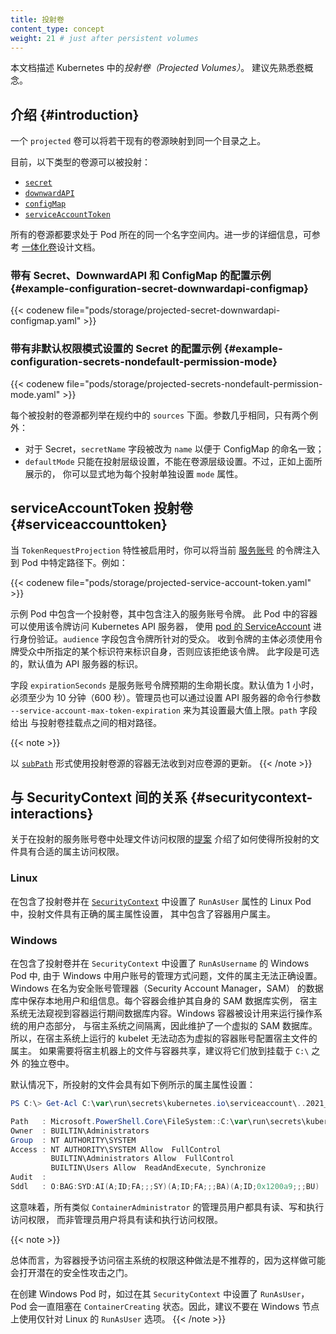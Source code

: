 ```yaml
---
title: 投射卷
content_type: concept
weight: 21 # just after persistent volumes
---
```


<!--
reviewers:
- marosset
- jsturtevant
- zshihang
title: Projected Volumes
content_type: concept
weight: 21 # just after persistent volumes
-->

<!-- overview -->

<!--
This document describes _projected volumes_ in Kubernetes. Familiarity with [volumes](/docs/concepts/storage/volumes/) is suggested.
-->
本文档描述 Kubernetes 中的*投射卷（Projected Volumes）*。
建议先熟悉[卷](/zh-cn/docs/concepts/storage/volumes/)概念。

<!-- body -->

<!--
## Introduction

A `projected` volume maps several existing volume sources into the same directory.

Currently, the following types of volume sources can be projected:

* [`secret`](/docs/concepts/storage/volumes/#secret)
* [`downwardAPI`](/docs/concepts/storage/volumes/#downwardapi)
* [`configMap`](/docs/concepts/storage/volumes/#configmap)
* [`serviceAccountToken`](#serviceaccounttoken)
-->
## 介绍    {#introduction}

一个 `projected` 卷可以将若干现有的卷源映射到同一个目录之上。

目前，以下类型的卷源可以被投射：

* [`secret`](/zh-cn/docs/concepts/storage/volumes/#secret)
* [`downwardAPI`](/zh-cn/docs/concepts/storage/volumes/#downwardapi)
* [`configMap`](/zh-cn/docs/concepts/storage/volumes/#configmap)
* [`serviceAccountToken`](#serviceaccounttoken)

<!--
All sources are required to be in the same namespace as the Pod. For more details,
see the [all-in-one volume](https://git.k8s.io/design-proposals-archive/node/all-in-one-volume.md) design document.
-->
所有的卷源都要求处于 Pod 所在的同一个名字空间内。进一步的详细信息，可参考
[一体化卷](https://git.k8s.io/design-proposals-archive/node/all-in-one-volume.md)设计文档。

<!--
### Example configuration with a secret, a downwardAPI, and a configMap {#example-configuration-secret-downwardapi-configmap}
-->
### 带有 Secret、DownwardAPI 和 ConfigMap 的配置示例 {#example-configuration-secret-downwardapi-configmap}

{{< codenew file="pods/storage/projected-secret-downwardapi-configmap.yaml" >}}

<!--
### Example configuration: secrets with a non-default permission mode set {#example-configuration-secrets-nondefault-permission-mode}
-->
### 带有非默认权限模式设置的 Secret 的配置示例 {#example-configuration-secrets-nondefault-permission-mode}

{{< codenew file="pods/storage/projected-secrets-nondefault-permission-mode.yaml" >}}

<!--
Each projected volume source is listed in the spec under `sources`. The
parameters are nearly the same with two exceptions:

* For secrets, the `secretName` field has been changed to `name` to be consistent
  with ConfigMap naming.
* The `defaultMode` can only be specified at the projected level and not for each
  volume source. However, as illustrated above, you can explicitly set the `mode`
  for each individual projection.
-->
每个被投射的卷源都列举在规约中的 `sources` 下面。参数几乎相同，只有两个例外：

* 对于 Secret，`secretName` 字段被改为 `name` 以便于 ConfigMap 的命名一致；
* `defaultMode` 只能在投射层级设置，不能在卷源层级设置。不过，正如上面所展示的，
  你可以显式地为每个投射单独设置 `mode` 属性。 

<!--
## serviceAccountToken projected volumes {#serviceaccounttoken}
When the `TokenRequestProjection` feature is enabled, you can inject the token
for the current [service account](/docs/reference/access-authn-authz/authentication/#service-account-tokens)
into a Pod at a specified path. For example:
-->
## serviceAccountToken 投射卷 {#serviceaccounttoken}
当 `TokenRequestProjection` 特性被启用时，你可以将当前
[服务账号](/zh-cn/docs/reference/access-authn-authz/authentication/#service-account-tokens)
的令牌注入到 Pod 中特定路径下。例如：

{{< codenew file="pods/storage/projected-service-account-token.yaml" >}}

<!--
The example Pod has a projected volume containing the injected service account
token. Containers in this Pod can use that token to access the Kubernetes API
server, authenticating with the identity of [the pod's ServiceAccount](/docs/tasks/configure-pod-container/configure-service-account/).
The `audience` field contains the intended audience of the
token. A recipient of the token must identify itself with an identifier specified
in the audience of the token, and otherwise should reject the token. This field
is optional and it defaults to the identifier of the API server.
-->
示例 Pod 中包含一个投射卷，其中包含注入的服务账号令牌。
此 Pod 中的容器可以使用该令牌访问 Kubernetes API 服务器， 使用 
[pod 的 ServiceAccount](/zh-cn/docs/tasks/configure-pod-container/configure-service-account/)
进行身份验证。`audience` 字段包含令牌所针对的受众。
收到令牌的主体必须使用令牌受众中所指定的某个标识符来标识自身，否则应该拒绝该令牌。
此字段是可选的，默认值为 API 服务器的标识。

<!--
The `expirationSeconds` is the expected duration of validity of the service account
token. It defaults to 1 hour and must be at least 10 minutes (600 seconds). An administrator
can also limit its maximum value by specifying the `--service-account-max-token-expiration`
option for the API server. The `path` field specifies a relative path to the mount point
of the projected volume.
-->
字段 `expirationSeconds` 是服务账号令牌预期的生命期长度。默认值为 1 小时，
必须至少为 10 分钟（600 秒）。管理员也可以通过设置 API 服务器的命令行参数
`--service-account-max-token-expiration` 来为其设置最大值上限。`path` 字段给出
与投射卷挂载点之间的相对路径。

{{< note >}}
<!--
A container using a projected volume source as a [`subPath`](/docs/concepts/storage/volumes/#using-subpath)
volume mount will not receive updates for those volume sources.
-->
以 [`subPath`](/zh-cn/docs/concepts/storage/volumes/#using-subpath)
形式使用投射卷源的容器无法收到对应卷源的更新。
{{< /note >}}

<!--
## SecurityContext interactions
-->
## 与 SecurityContext 间的关系    {#securitycontext-interactions}

<!--
The [proposal](https://github.com/kubernetes/enhancements/tree/master/keps/sig-storage/2451-service-account-token-volumes#proposal) for file permission handling in projected service account volume enhancement introduced the projected files having the the correct owner permissions set.
-->
关于在投射的服务账号卷中处理文件访问权限的[提案](https://github.com/kubernetes/enhancements/tree/master/keps/sig-storage/2451-service-account-token-volumes#proposal)
介绍了如何使得所投射的文件具有合适的属主访问权限。

### Linux

<!--
In Linux pods that have a projected volume and `RunAsUser` set in the Pod
[`SecurityContext`](/docs/reference/kubernetes-api/workload-resources/pod-v1/#security-context),
the projected files have the correct ownership set including container user
ownership.
-->
在包含了投射卷并在
[`SecurityContext`](/docs/reference/kubernetes-api/workload-resources/pod-v1/#security-context)
中设置了 `RunAsUser` 属性的 Linux Pod 中，投射文件具有正确的属主属性设置，
其中包含了容器用户属主。

### Windows

<!--
In Windows pods that have a projected volume and `RunAsUsername` set in the
Pod `SecurityContext`, the ownership is not enforced due to the way user
accounts are managed in Windows. Windows stores and manages local user and group
accounts in a database file called Security Account Manager (SAM). Each
container maintains its own instance of the SAM database, to which the host has
no visibility into while the container is running. Windows containers are
designed to run the user mode portion of the OS in isolation from the host,
hence the maintenance of a virtual SAM database. As a result, the kubelet running
on the host does not have the ability to dynamically configure host file
ownership for virtualized container accounts. It is recommended that if files on
the host machine are to be shared with the container then they should be placed
into their own volume mount outside of `C:\`.
-->
在包含了投射卷并在 `SecurityContext` 中设置了 `RunAsUsername` 的 Windows Pod 中,
由于 Windows 中用户账号的管理方式问题，文件的属主无法正确设置。
Windows 在名为安全账号管理器（Security Account Manager，SAM）
的数据库中保存本地用户和组信息。每个容器会维护其自身的 SAM 数据库实例，
宿主系统无法窥视到容器运行期间数据库内容。Windows 容器被设计用来运行操作系统的用户态部分，
与宿主系统之间隔离，因此维护了一个虚拟的 SAM 数据库。
所以，在宿主系统上运行的 kubelet 无法动态为虚拟的容器账号配置宿主文件的属主。
如果需要将宿主机器上的文件与容器共享，建议将它们放到挂载于 `C:\` 之外
的独立卷中。

<!--
By default, the projected files will have the following ownership as shown for
an example projected volume file:
-->
默认情况下，所投射的文件会具有如下例所示的属主属性设置：

```powershell
PS C:\> Get-Acl C:\var\run\secrets\kubernetes.io\serviceaccount\..2021_08_31_22_22_18.318230061\ca.crt | Format-List

Path   : Microsoft.PowerShell.Core\FileSystem::C:\var\run\secrets\kubernetes.io\serviceaccount\..2021_08_31_22_22_18.318230061\ca.crt
Owner  : BUILTIN\Administrators
Group  : NT AUTHORITY\SYSTEM
Access : NT AUTHORITY\SYSTEM Allow  FullControl
         BUILTIN\Administrators Allow  FullControl
         BUILTIN\Users Allow  ReadAndExecute, Synchronize
Audit  :
Sddl   : O:BAG:SYD:AI(A;ID;FA;;;SY)(A;ID;FA;;;BA)(A;ID;0x1200a9;;;BU)
```

<!--
This implies all administrator users like `ContainerAdministrator` will have
read, write and execute access while, non-administrator users will have read and
execute access.
-->
这意味着，所有类似 `ContainerAdministrator` 的管理员用户都具有读、写和执行访问权限，
而非管理员用户将具有读和执行访问权限。

{{< note >}}
<!--
In general, granting the container access to the host is discouraged as it can
open the door for potential security exploits.

Creating a Windows Pod with `RunAsUser` in it's `SecurityContext` will result in
the Pod being stuck at `ContainerCreating` forever. So it is advised to not use
the Linux only `RunAsUser` option with Windows Pods.
-->
总体而言，为容器授予访问宿主系统的权限这种做法是不推荐的，因为这样做可能会打开潜在的安全性攻击之门。

在创建 Windows Pod 时，如过在其 `SecurityContext` 中设置了 `RunAsUser`，
Pod 会一直阻塞在 `ContainerCreating` 状态。因此，建议不要在 Windows
节点上使用仅针对 Linux 的 `RunAsUser` 选项。
{{< /note >}}

